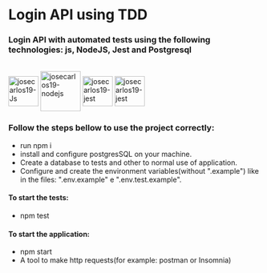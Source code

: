 # Login API using TDD
### Login API with automated tests using the following technologies: js, NodeJS, Jest and Postgresql

<div style="display: inline_block"><br>
  <img align="center" alt="josecarlos19-Js" height="60" width="60" src="https://cdn.jsdelivr.net/gh/devicons/devicon/icons/javascript/javascript-original.svg">
  <img align="center" alt="josecarlos19-nodejs" height="80" width="80" src="https://cdn.jsdelivr.net/gh/devicons/devicon/icons/nodejs/nodejs-plain-wordmark.svg">
  <img align="center" alt="josecarlos19-jest" height="60" width="60" src="https://cdn.jsdelivr.net/gh/devicons/devicon/icons/jest/jest-plain.svg">
  <img align="center" alt="josecarlos19-jest" height="60" width="60" src="https://cdn.jsdelivr.net/gh/devicons/devicon/icons/postgresql/postgresql-plain-wordmark.svg">

</div>

### Follow the steps bellow to use the project correctly:
- run npm i
- install and configure postgresSQL on your machine.
- Create a database to tests and other to normal use of application.
- Configure and create the environment variables(without ".example") like in the files: ".env.example" e ".env.test.example".

#### To start the tests:
- npm test
#### To start the application:
- npm start
- A tool to make http requests(for example: postman or Insomnia)
